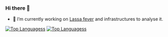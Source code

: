 ### Hi there 👋

- 🔭 I’m currently working on [Lassa fever](https://www.who.int/health-topics/lassa-fever#tab=tab_1) and infrastructures to analyse it.  
<!-- 
- 🌱 I’m currently learning more than I can chew most times 
- 👯 I’m looking to collaborate on ...
- 🤔 I’m looking for help with ...
- 💬 Ask me about ...
- 📫 How to reach me:
- 😄 Pronouns: ...
- ⚡ Fun fact: ...
-->

[![Top Languagess](https://github-readme-stats.vercel.app/api/top-langs/?username=Joon-Klaps&hide_border=true&hide=html,php,tex,jupyter%20notebook&layout=compact&theme=dark#gh-dark-mode-only)](https://github.com/Joon-Klaps/github-readme-stats#gh-dark-mode-only)
[![Top Languagess](https://github-readme-stats.vercel.app/api/top-langs/?username=Joon-Klaps&hide_border=true&hide=html,php,tex,jupyter%20notebook&layout=compact&theme=default#gh-light-mode-only)](https://github.com/Joon-Klaps/github-readme-stats#gh-light-mode-only)
